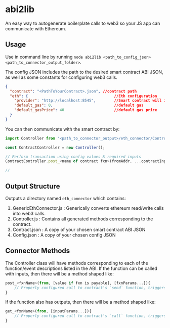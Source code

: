 # abi2lib
An easy way to autogenerate boilerplate calls to web3 so your JS app can communicate with Ethereum.  

## Usage
Use in command line by running `node abi2lib <path_to_config_json> <path_to_connector_output_folder>`.  

The config JSON includes the path to the desired smart contract ABI JSON, as well as some constants for configuring web3 calls.  

```json
{
  "contract": "<PathToYourContract>.json", //contract path
  "eth": {                                      //Eth configuration
    "provider": "http://localhost:8545",        //Smart contract will interact with the provider via web3
    "default_gas": 0,                           //default gas
    "default_gasPrice": 40                      //default gas price
  }
}
```

You can then communicate with the smart contract by:

```javascript
import Controller from '<path_to_connector_output>/eth_connector/Controller.js';

const ContractController = new Controller();

// Perform transaction using config values & required inputs
ContractController.post_<name of contract fxn>(fromAddr, ...contractInputs)

// 
```

## Output Structure

Outputs a directory named `eth_connector` which contains:

1. GenericEthConnector.js : Generically converts ethereum read/write calls into web3 calls.
2. Controller.js : Contains all generated methods corresponding to the contract.
3. Contract.json : A copy of your chosen smart contract ABI JSON
4. Config.json : A copy of your chosen config JSON

## Connector Methods

The Controller class will have methods corresponding to each of the function/event descriptions listed in the ABI.  If the function can be called with inputs, then there will be a method shaped like:

```javascript
post_<fxnName>(from, [value if fxn is payable], [fxnParams...]){
	// Properly configured call to contract's `send` function, triggers transaction
}
```

If the function also has outputs, then there will be a method shaped like:

```javascript
get_<fxnName>(from, [inputParams...]){
	// Properly configured call to contract's `call` function, triggers no transaction
}
```